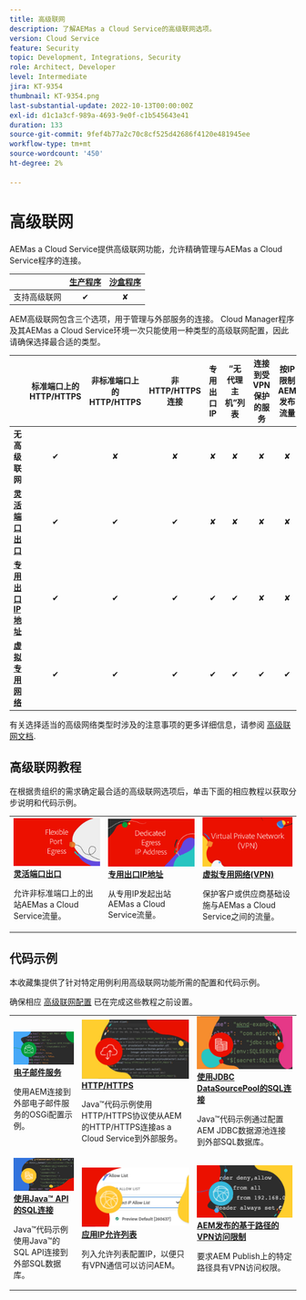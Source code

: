 ```yaml
---
title: 高级联网
description: 了解AEMas a Cloud Service的高级联网选项。
version: Cloud Service
feature: Security
topic: Development, Integrations, Security
role: Architect, Developer
level: Intermediate
jira: KT-9354
thumbnail: KT-9354.png
last-substantial-update: 2022-10-13T00:00:00Z
exl-id: d1c1a3cf-989a-4693-9e0f-c1b545643e41
duration: 133
source-git-commit: 9fef4b77a2c70c8cf525d42686f4120e481945ee
workflow-type: tm+mt
source-wordcount: '450'
ht-degree: 2%

---
```


# 高级联网

AEMas a Cloud Service提供高级联网功能，允许精确管理与AEMas a Cloud Service程序的连接。

|                                                   | [生产程序](https://experienceleague.adobe.com/docs/experience-manager-cloud-service/content/implementing/using-cloud-manager/programs/introduction-production-programs.html) | [沙盒程序](https://experienceleague.adobe.com/docs/experience-manager-cloud-service/content/implementing/using-cloud-manager/programs/introduction-sandbox-programs.html) |
|---------------------------------------------------|:-----------------------:|:---------------------:|
| 支持高级联网 | ✔ | ✘ |


AEM高级联网包含三个选项，用于管理与外部服务的连接。 Cloud Manager程序及其AEMas a Cloud Service环境一次只能使用一种类型的高级联网配置，因此请确保选择最合适的类型。

|                                   | 标准端口上的HTTP/HTTPS | 非标准端口上的HTTP/HTTPS | 非HTTP/HTTPS连接 | 专用出口IP | “无代理主机”列表 | 连接到受VPN保护的服务 | 按IP限制AEM发布流量 |
|-----------------------------------|:----------------------------:|:--------------------------------:|:--------------------------:|:-------------------:|:-------------------------------------:|:-------------------------------------:|:----:|
| __无高级联网__ | ✔ | ✘ | ✘ | ✘ | ✘ | ✘ | ✘ |
| [__灵活端口出口__](./flexible-port-egress.md) | ✔ | ✔ | ✔ | ✘ | ✘ | ✘ | ✘ |
| [__专用出口IP地址__](./dedicated-egress-ip-address.md) | ✔ | ✔ | ✔ | ✔ | ✔ | ✘ | ✘ |
| [__虚拟专用网络__](./vpn.md) | ✔ | ✔ | ✔ | ✔ | ✔ | ✔ | ✔ |


有关选择适当的高级网络类型时涉及的注意事项的更多详细信息，请参阅 [高级联网文档](https://experienceleague.adobe.com/docs/experience-manager-cloud-service/security/configuring-advanced-networking.html).

## 高级联网教程

在根据贵组织的需求确定最合适的高级联网选项后，单击下面的相应教程以获取分步说明和代码示例。

<table>
  <tr>
   <td>
      <a  href="./flexible-port-egress.md"><img alt="灵活端口出口" src="./assets/flexible-port-egress.png"/></a>
      <div><strong><a href="./flexible-port-egress.md">灵活端口出口</a></strong></div>
      <p>
          允许非标准端口上的出站AEMas a Cloud Service流量。
      </p>
    </td>   
   <td>
      <a  href="./dedicated-egress-ip-address.md"><img alt="文件专用出口IP地址" src="./assets/dedicated-egress-ip-address.png"/></a>
      <div><strong><a href="./dedicated-egress-ip-address.md">专用出口IP地址</a></strong></div>
      <p>
        从专用IP发起出站AEMas a Cloud Service流量。
      </p>
    </td>   
   <td>
      <a  href="./vpn.md"><img alt="虚拟专用网络 (VPN)" src="./assets/vpn.png"/></a>
      <div><strong><a href="./vpn.md">虚拟专用网络(VPN)</a></strong></div>
      <p>
        保护客户或供应商基础设施与AEMas a Cloud Service之间的流量。
      </p>
    </td>   
  </tr>
</table>

## 代码示例

本收藏集提供了针对特定用例利用高级联网功能所需的配置和代码示例。

确保相应 [高级联网配置](#advanced-networking) 已在完成这些教程之前设置。

<table><tr>
   <td>
      <a  href="./examples/email-service.md"><img alt="虚拟专用网络 (VPN)" src="./assets/code-examples__email.png"/></a>
      <div><strong><a href="./examples/email-service.md">电子邮件服务</a></strong></div>
      <p>
        使用AEM连接到外部电子邮件服务的OSGi配置示例。
      </p>
    </td>  
    <td>
        <a  href="./examples/http-dedicated-egress-ip-vpn.md"><img alt="HTTP/HTTPS" src="./assets/code-examples__http.png"/></a>
        <div><strong><a href="./examples/http-dedicated-egress-ip-vpn.md">HTTP/HTTPS</a></strong></div>
        <p>
            Java™代码示例使用HTTP/HTTPS协议使从AEM的HTTP/HTTPS连接as a Cloud Service到外部服务。
        </p>
    </td>
    <td>
      <a  href="./examples/sql-datasourcepool.md"><img alt="使用JDBC DataSourcePool的SQL连接" src="./assets//code-examples__sql-osgi.png"/></a>
      <div><strong><a href="./examples/sql-datasourcepool.md">使用JDBC DataSourcePool的SQL连接</a></strong></div>
      <p>
            Java™代码示例通过配置AEM JDBC数据源池连接到外部SQL数据库。
      </p>
    </td>   
    </tr><tr>
    <td>
      <a  href="./examples/sql-java-apis.md"><img alt="使用Java API的SQL连接" src="./assets/code-examples__sql-java-api.png"/></a>
      <div><strong><a href="./examples/sql-java-apis.md">使用Java™ API的SQL连接</a></strong></div>
      <p>
            Java™代码示例使用Java™的SQL API连接到外部SQL数据库。
      </p>
    </td>   
    <td>
      <a  href="https://experienceleague.adobe.com/docs/experience-manager-cloud-service/implementing/using-cloud-manager/ip-allow-lists/apply-allow-list.html"><img alt="应用IP允许列表" src="./assets/code_examples__vpn-allow-list.png"/></a>
      <div><strong><a href="https://experienceleague.adobe.com/docs/experience-manager-cloud-service/implementing/using-cloud-manager/ip-allow-lists/apply-allow-list.html">应用IP允许列表</a></strong></div>
      <p>
            列入允许列表配置IP，以便只有VPN通信可以访问AEM。
      </p>
    </td>
   <td>
      <a  href="https://experienceleague.adobe.com/docs/experience-manager-cloud-service/security/configuring-advanced-networking.html#restrict-vpn-to-ingress-connections"><img alt="AEM发布的基于路径的VPN访问限制" src="./assets/code_examples__vpn-path-allow-list.png"/></a>
      <div><strong><a href="https://experienceleague.adobe.com/docs/experience-manager-cloud-service/security/configuring-advanced-networking.html#restrict-vpn-to-ingress-connections">AEM发布的基于路径的VPN访问限制</a></strong></div>
      <p>
            要求AEM Publish上的特定路径具有VPN访问权限。
      </p>
    </td>
</tr>
</table>
